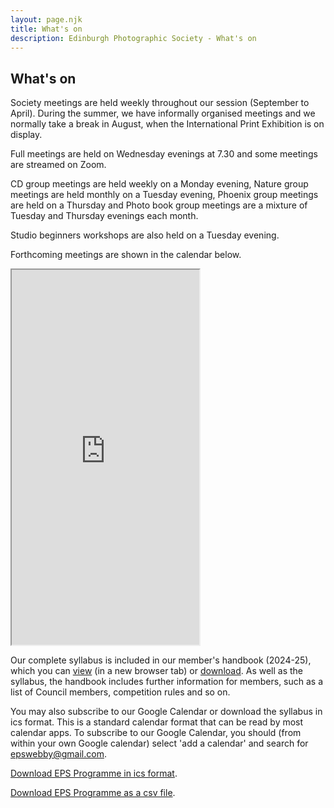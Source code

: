 ```yaml
---
layout: page.njk
title: What's on
description: Edinburgh Photographic Society - What's on
---
```


## What's on

Society meetings are held weekly throughout our session (September to April). During the summer, we have informally organised meetings and we normally take a break in August, when the International Print Exhibition is on display.

Full meetings are held on Wednesday evenings at 7.30 and some meetings are streamed on Zoom.

CD group meetings are held weekly on a Monday evening, Nature group meetings are held monthly on a Tuesday evening, Phoenix group meetings are held on a Thursday and Photo book group meetings are a mixture of Tuesday and Thursday evenings each month.

Studio beginners workshops are also held on a Tuesday evening.

Forthcoming meetings are shown in the calendar below.

<div class="w-full overflow-hidden">
  <iframe
    src="https://docs.google.com/spreadsheets/d/e/2PACX-1vQRPVyZ83dEkejBvtG1lTKEIAfCQJuZDXTlKEWnvoCJ-oNmcEnae88kn8Zv2DYcup5LzioAJ2kQ9Gzw/pubhtml?widget=true&amp;headers=false"
    height="600"
    class="w-full border-none"
    style="max-width: 100%;"
  ></iframe>
</div>

Our complete syllabus is included in our member's handbook (2024-25), which you can [view](https://www.dropbox.com/scl/fi/3kqwkoktry3w0jgzsata6/Final-syllabus-1a.pdf?rlkey=84h815xqrdxz0sc9zl13le10m&dl=0) (in a new browser tab) or [download](https://www.dropbox.com/scl/fi/3kqwkoktry3w0jgzsata6/Final-syllabus-1a.pdf?rlkey=84h815xqrdxz0sc9zl13le10m&dl=1). As well as the syllabus, the handbook includes further information for members, such as a list of Council members, competition rules and so on.

You may also subscribe to our Google Calendar or download the syllabus in ics format. This is a standard calendar format that can be read by most calendar apps. To subscribe to our Google Calendar, you should (from within your own Google calendar) select 'add a calendar' and search for epswebby@gmail.com.

[Download EPS Programme in ics format](https://www.dropbox.com/scl/fi/xtr59tc0xxp4otwpvqzbf/Edinburgh-Photographic-Society-Calendar_2024-25-gmail.com.ics?rlkey=i5b36eey3elgaqkjxx0pv7fri&dl=1).

[Download EPS Programme as a csv file](https://www.dropbox.com/scl/fi/onh2pbcxxh8xa2qqadrsy/EPS-calendar-2024-25.csv?rlkey=2a5byun62zgz15vsfk4krohcu&dl=1).

